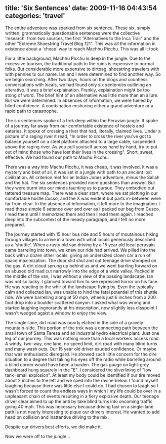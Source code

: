 title: 'Six Sentences'
date: 2009-11-16 04:43:54
categories: 'travel'
---

The entire adventure was sparked from six sentence. These six, simply written, grammatically questionable sentences were the collective 'research' from two sources, the first "Alternatives to the Inca Trail" and the other "Extreme Shoestring Travel Blog 121". This was all the information in existence about a 'cheap' way to reach Machhu Picchu. This was all it took.

For a little background, Machhu Picchu is deep in the jungle. Due to the excessive tourism, the traditional path to the ruins is expensive to normal folks. But considerable more expensive to dirtbag, shoestring travelers with with pennies to our name. Ian and I were determined to find another way. So we begin searching. After two days, hours on the blogs and countless conversations with locals, we had found only six sentences outlining an alterative. It was a brief explaination. Frankly, explaination might be too stong of word. The brief hint of an alternative was little more than an allure. But we were determined. In absences of information, we were fueled by blind confidence. A combination enshuring either a grand adventure or a rapid path to catastrophe.

The six sentences spoke of a trek deep within the Peruvian jungle. It spoke of a journey far away from our comfortable existence of hostels and eateries. It spoke of crossing a river that had, literally, claimed lives. Under a picture of a raging river it read, "In order to cross the river you've got to balance yourself on a steel platform attached to a large cable, suspended above the raging river. As you pull yourself across hand by hand, try to put out of mind those who have lost their lives in the crossing". Short, sweet, effective. We had found our path to Machu Picchu.

There was a way into Machu Picchu, it was cheap, it was involved, it was a mystery and best of all, it was set in a jungle with path to an ancient lost civilization. All criterion met for an Indian Jones adventure, minus the Sallah and the hat. The six sentences provided more questions than answer. But they were burnt into our minds taunting us to pursue. They embodied out tattered treasure map. There was a clear start, where we sat plotting in our comfortable hostle Cucso, and the X was evident but parts in-between were far from clear. In the absence of information, it left more to the imagination. I read those simple 6 setence over and over as I packed our bag from Cusco. I read them until I memorized them and then I read them again. I reached deep into the subcontext of the measly paragraph, and I felt no more prepared.

The journey started with 15 hour bus ride and 5 hours of moutainous hiking through villages to arrive in a town with what locals generously described as a 'shuttle'. When a rusty old van driving by a 15 year old local peruvain came barreling into town, we knew our ride had arrived. We pilled into the back with a dozen other locals, giving an undersized clown car a run of space maximization. The door slid shut and out teenage drive stomped on the gas. A dirt cloud sprung up behind us and we went barrling forward on an abused old road cut narrowly into the edge of a wide valley. Packed in the middle of the van, I was without a view of the passing landscape. Ian was not so lucky. I glanced toward him to see repressed horror on his face. He was reacting to the whir of the landscape flying by. Even the typically calm and collected Ian, was unable to hind the fatal potential of this shuttle ride. We were barrelling along at 50 mph, wheels just 6 inches from a 200 foot drop into a boulder scattered canyon. I asked what was wrong and started laughing ingnorantly at his description, now slightly less disspoint I wasn't wedged agaist a window to enjoy the view.

The single-lane, dirt road was poorly etched in the side of a gravely mountain-side. This portion of the trek was a connecting path between the small town of Santa Teresa and an industrial hydro electrical plant. Just one leg of our journey. This was nothing more than a local workers access road. A windy, two-way, one lane, no speed limit, dirt road with many blind turns and many wash outs. Our 15 year old driver exuded confidence. Or maybe that was enthusiastic disregard. He showed such little concern for the dire situation to a degree that taking his eyes off the radio while barreling around a blind corner would have been a burden. The gas gauge on light-grey dashboard hung squarely in the "E". I considered the sliverlining of "low tank=small explosion". At least my body could be identified if our tire moved about 2 inches to the left and we sped into the ravine below. I found myself laughing because there was little else I could do. I had chosen to laugh so I wasn´t forced to count the endless ways in which I my life could be over in a unpleasant chain of events resulting in a fiery explosive death. Our teenage driver clear aimed to up the anti by take blind turns into oncoming traffic going 40 mph. This was necessary because driving fast on a single-lane path is not nearly interesting to pique our drivers interest. He wanted to add head on collision and inattentive driving to the mix.

Despite our drivers best efforts, we did make it.

Now we were off to the jungle...
